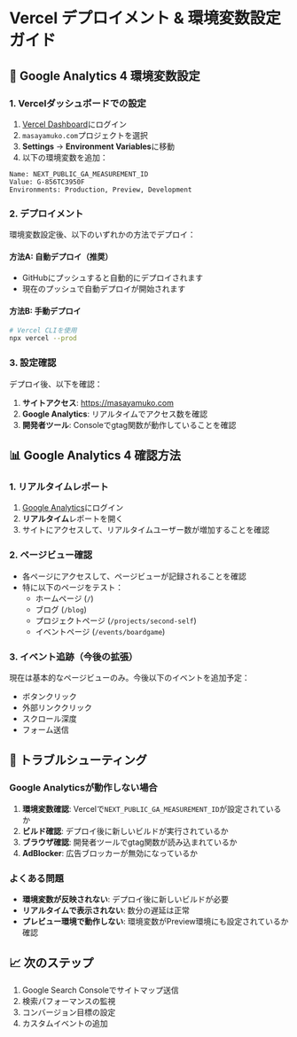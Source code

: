 # Vercel デプロイメント & 環境変数設定ガイド

## 🚀 Google Analytics 4 環境変数設定

### 1. Vercelダッシュボードでの設定
1. [Vercel Dashboard](https://vercel.com/dashboard)にログイン
2. `masayamuko.com`プロジェクトを選択
3. **Settings** → **Environment Variables**に移動
4. 以下の環境変数を追加：

```
Name: NEXT_PUBLIC_GA_MEASUREMENT_ID
Value: G-856TC3950F
Environments: Production, Preview, Development
```

### 2. デプロイメント
環境変数設定後、以下のいずれかの方法でデプロイ：

#### 方法A: 自動デプロイ（推奨）
- GitHubにプッシュすると自動的にデプロイされます
- 現在のプッシュで自動デプロイが開始されます

#### 方法B: 手動デプロイ
```bash
# Vercel CLIを使用
npx vercel --prod
```

### 3. 設定確認
デプロイ後、以下を確認：
1. **サイトアクセス**: https://masayamuko.com
2. **Google Analytics**: リアルタイムでアクセス数を確認
3. **開発者ツール**: Consoleでgtag関数が動作していることを確認

## 📊 Google Analytics 4 確認方法

### 1. リアルタイムレポート
1. [Google Analytics](https://analytics.google.com/)にログイン
2. **リアルタイム**レポートを開く
3. サイトにアクセスして、リアルタイムユーザー数が増加することを確認

### 2. ページビュー確認
- 各ページにアクセスして、ページビューが記録されることを確認
- 特に以下のページをテスト：
  - ホームページ (`/`)
  - ブログ (`/blog`)
  - プロジェクトページ (`/projects/second-self`)
  - イベントページ (`/events/boardgame`)

### 3. イベント追跡（今後の拡張）
現在は基本的なページビューのみ。今後以下のイベントを追加予定：
- ボタンクリック
- 外部リンククリック
- スクロール深度
- フォーム送信

## 🔧 トラブルシューティング

### Google Analyticsが動作しない場合
1. **環境変数確認**: Vercelで`NEXT_PUBLIC_GA_MEASUREMENT_ID`が設定されているか
2. **ビルド確認**: デプロイ後に新しいビルドが実行されているか
3. **ブラウザ確認**: 開発者ツールでgtag関数が読み込まれているか
4. **AdBlocker**: 広告ブロッカーが無効になっているか

### よくある問題
- **環境変数が反映されない**: デプロイ後に新しいビルドが必要
- **リアルタイムで表示されない**: 数分の遅延は正常
- **プレビュー環境で動作しない**: 環境変数がPreview環境にも設定されているか確認

## 📈 次のステップ
1. Google Search Consoleでサイトマップ送信
2. 検索パフォーマンスの監視
3. コンバージョン目標の設定
4. カスタムイベントの追加 